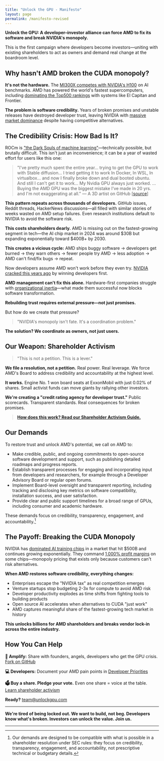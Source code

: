 ```yaml
---
title: "Unlock the GPU - Manifesto"
layout: page
permalink: /manifesto-revised
---
```


**Unlock the GPU: A developer–investor alliance can force AMD to fix its software and break NVIDIA's monopoly.**

This is the first campaign where developers become investors—uniting with existing shareholders to act as owners and demand real change at the boardroom level.

## Why hasn't AMD broken the CUDA monopoly?

**It's not the hardware.** The [MI300X competes with NVIDIA's H100](https://semianalysis.com/2025/05/23/amd-vs-nvidia-inference-benchmark-who-wins-performance-cost-per-million-tokens/) on AI benchmarks. AMD has powered the world's fastest supercomputers, including [dominating the Top500 rankings](https://www.nextplatform.com/2024/11/18/amd-now-has-more-compute-on-the-top500-than-nvidia/) with systems like El Capitan and Frontier.

**The problem is software credibility.** Years of broken promises and unstable releases have destroyed developer trust, leaving NVIDIA with [massive market dominance](https://www.cnbc.com/2024/10/14/nvidia-shares-hit-a-record-as-chipmaker-market-cap-tops-3point4-trillion.html) despite having competitive alternatives.

## The Credibility Crisis: How Bad Is It?

ROCm is ["the Dark Souls of machine learning"](https://linustechtips.com/topic/1603733-rocm-is-the-dark-souls-of-machine-learning/)—technically possible, but brutally difficult. This isn't just an inconvenience; it can be a year of wasted effort for users like this one:

> "I've pretty much spent the entire year... trying to get the GPU to work with Stable diffusion... I tried getting it to work In Docker, In WSL, In virtualbox... and now I finally broke down and dual booted ubuntu. And still I can't get it to work... My Nvidia GPU always just worked. ... Buying the AMD GPU was the biggest mistake I've made in 20 yrs. and I'm not exaggerating at all." — A 3D artist on GitHub [[source](https://github.com/ROCm/ROCm/issues/2754)]

**This pattern repeats across thousands of developers.** GitHub issues, Reddit threads, HackerNews discussions—all filled with similar stories of weeks wasted on AMD setup failures. Even research institutions default to NVIDIA to avoid the software risk.

**This costs shareholders dearly.** AMD is missing out on the fastest-growing segment in tech—the AI chip market in 2024 was around $30B but expanding exponentially toward $400B+ by 2030.

**This creates a vicious cycle:** AMD ships buggy software → developers get burned → they warn others → fewer people try AMD → less adoption → AMD can't find/fix bugs → repeat.

Now developers assume AMD won't work before they even try. [NVIDIA cracked this years ago](https://d3.harvard.edu/platform-digit/submission/nvidias-winning-platform-strategy-with-cuda/) by winning developers first.

**AMD management can't fix this alone.** Hardware-first companies struggle with [organizational inertia](https://www.iese.edu/insight/articles/inertia-management-challenge-digital-transformation/)—what made them successful now blocks software transformation.

**Rebuilding trust requires external pressure—not just promises.**

But how do we create that pressure?

> "NVIDIA's monopoly isn't fate. It's a coordination problem."

**The solution? We coordinate as owners, not just users.**

## Our Weapon: Shareholder Activism

> "This is not a petition. This is a lever."

**We file a resolution, not a petition.** Real power. Real leverage. We force AMD's Board to address credibility and accountability at the highest level.

**It works.** Engine No. 1 won board seats at ExxonMobil with just 0.02% of shares. Small activist funds can move giants by rallying other investors.

**We're creating a "credit rating agency for developer trust."** Public scorecards. Transparent standards. Real consequences for broken promises.

> [**How does this work? Read our Shareholder Activism Guide.**](/activism/)  

## Our Demands

To restore trust and unlock AMD's potential, we call on AMD to:

- Make credible, public, and ongoing commitments to open-source software development and support, such as publishing detailed roadmaps and progress reports.
- Establish transparent processes for engaging and incorporating input from developers and researchers, for example through a Developer Advisory Board or regular open forums.
- Implement Board-level oversight and transparent reporting, including tracking and disclosing key metrics on software compatibility, installation success, and user satisfaction.
- Provide clear and public support timelines for a broad range of GPUs, including consumer and academic hardware.

These demands focus on credibility, transparency, engagement, and accountability.[^1]

## The Payoff: Breaking the CUDA Monopoly

NVIDIA has [dominated AI training chips](https://www.cnbc.com/2024/10/14/nvidia-shares-hit-a-record-as-chipmaker-market-cap-tops-3point4-trillion.html) in a market that hit $500B and continues growing exponentially. They command [1,000% profit margins](https://www.tomshardware.com/news/nvidia-makes-1000-profit-on-h100-gpus-report) on some chips—monopoly pricing that exists only because customers can't risk alternatives.

**When AMD restores software credibility, everything changes:**
- Enterprises escape the "NVIDIA tax" as real competition emerges
- Venture startups stop budgeting 2-3x for compute to avoid AMD risk  
- Developer productivity explodes as time shifts from fighting tools to building products
- Open source AI accelerates when alternatives to CUDA "just work"
- AMD captures meaningful share of the fastest-growing tech market in history

**This unlocks billions for AMD shareholders and breaks vendor lock-in across the entire industry.**

## How You Can Help

**🚀 Amplify:** Share with founders, angels, developers who get the GPU crisis. [Fork on GitHub](https://github.com/UnlockGPU/UnlockGPU)

**💻 Developers:** Document your AMD pain points in [Developer Priorities](/priorities/)

**🗳️ Buy a share. Pledge your vote.** Even one share = voice at the table. [Learn shareholder activism](/activism/)

**Ready?** [team@unlockgpu.com](mailto:team@unlockgpu.com)

---

**We're tired of being locked out. We want to build, not beg. Developers know what's broken. Investors can unlock the value. Join us.** 

---

[^1]: Our demands are designed to be compatible with what is possible in a shareholder resolution under SEC rules: they focus on credibility, transparency, engagement, and accountability, not prescriptive technical or budgetary details. 